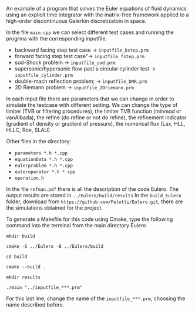 An example of a program that solves the Euler equations of fluid dynamics using an explicit time integrator with the matrix-free framework applied to a high-order discontinuous Galerkin discretizatoin in space. 

In the file `main.cpp` we can select different test cases and running the progrma with the corresponding inputfile.
- backward facing step test case -> `inputfile_bstep.prm`
- forward facing step test case"-> `inputfile_fstep.prm`
- sod-Shock problem -> `inputfile_sod.prm`
- supersonic/hypersonic flow past a circular cylinder test -> `inputfile_cylinder.prm`
- double-mach reflection problem; -> `inputfile_DMR.prm`
- 2D Riemann problem -> `inputfile_2Driemann.prm`
    
In each input file there are parameters that we can change in order to simulate the testcase with different setting.
We can change the type of limiter (TVB or filtering procedures), the limiter TVB function (minmod or vanAlbada), the refine (do refine or not do refine), the refinement indicator (gradient of density or gradient of pressure), the numerical flux (Lax, HLL, HLLC, Roe, SLAU)

Other files in the directory:
- `parameters *.h *.cpp` 
- `equationData *.h *.cpp` 
- `eulerproblem *.h *.cpp` 
- `euleroperator *.h *.cpp`
- `operation.h`

In the file `refman.pdf` there is all the description of the code Eulero. 
The output results are stored in `../Eulero/build/results`
In the `build_Eulero` folder, download from `https://github.com/Felotti/Eulero.git`, there are the simulations obtained for the project.

To generate a Makefile for this code using  Cmake, type the following command into the terminal from the main directory Eulero
``` 
mkdir build 
```
``` 
cmake -S ../Eulero -B ../Eulero/build
```
``` 
cd build
```
```
cmake --build .
```
```
mkdir results
```
``` 
./main "../inputfile_***.prm"
```

For this last line, change the name of the `inputfile_***.prm`, choosing the name described before.


